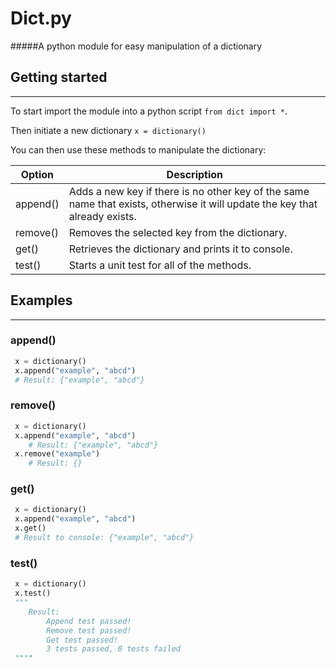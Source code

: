 # Dict.py 
#####A python module for easy manipulation of a dictionary
<br />
## Getting started
***
To start import the module into a python script `from dict import *`.

Then initiate a new dictionary `x = dictionary()`

You can then use these methods to manipulate the dictionary: 

| Option | Description |
| ------ | ----------- |
| append()  | Adds a new key if there is no other key of the same name that exists, otherwise it will update the key that already exists.|
| remove() | Removes the selected key from the dictionary.|
| get() | Retrieves the dictionary and prints it to console. |
| test() | Starts a unit test for all of the methods. |

## Examples
***

### append()
```python
 x = dictionary()
 x.append("example", "abcd")
 # Result: {"example", "abcd"}
```

### remove()
```python
 x = dictionary()
 x.append("example", "abcd")
    # Result: {"example", "abcd"}
 x.remove("example")
    # Result: {}
```
### get()
```python
 x = dictionary()
 x.append("example", "abcd")
 x.get()
 # Result to console: {"example", "abcd"}
```

### test()
```python
 x = dictionary()
 x.test()
 """ 
    Result: 
        Append test passed!
        Remove test passed!
        Get test passed!
        3 tests passed, 0 tests failed
 """" 
```











